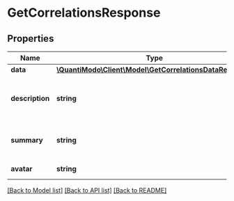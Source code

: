 # GetCorrelationsResponse

## Properties
Name | Type | Description | Notes
------------ | ------------- | ------------- | -------------
**data** | [**\QuantiModo\Client\Model\GetCorrelationsDataResponse**](GetCorrelationsDataResponse.md) |  | [optional] 
**description** | **string** | Can be used as body of help info popup | 
**summary** | **string** | Can be used as title in help info popup | 
**avatar** | **string** | Square icon png url | [optional] 

[[Back to Model list]](../README.md#documentation-for-models) [[Back to API list]](../README.md#documentation-for-api-endpoints) [[Back to README]](../README.md)


